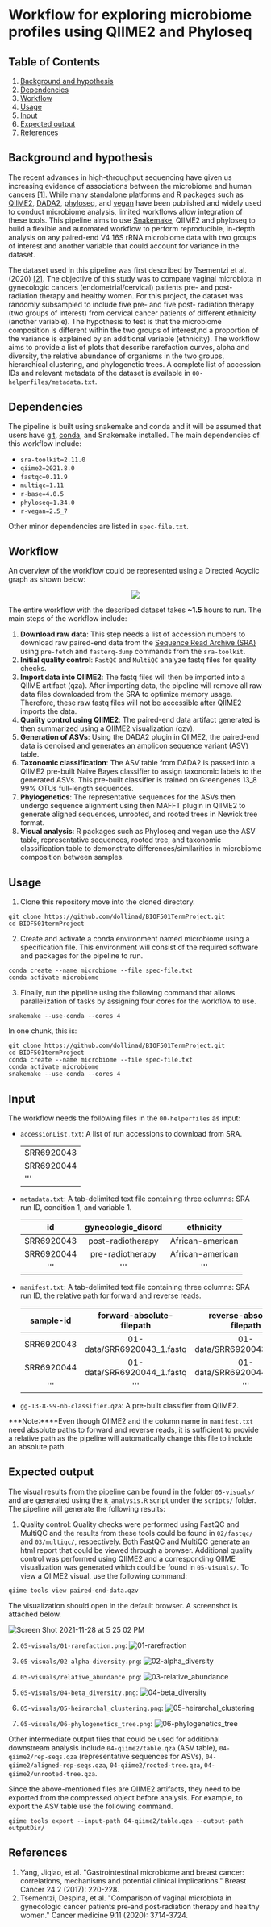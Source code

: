 # Workflow for exploring microbiome profiles using QIIME2 and Phyloseq

## Table of Contents
1. [Background and hypothesis](https://github.com/dollinad/BIOF501TermProject/blob/main/README.md#background-and-hypothesis)
2. [Dependencies](https://github.com/dollinad/BIOF501TermProject/blob/main/README.md#dependencies)
3. [Workflow](https://github.com/dollinad/BIOF501TermProject/blob/main/README.md#workflow)
4. [Usage](https://github.com/dollinad/BIOF501TermProject/blob/main/README.md#usage)
5. [Input](https://github.com/dollinad/BIOF501TermProject/blob/main/README.md#input)
6. [Expected output](https://github.com/dollinad/BIOF501TermProject/blob/main/README.md#expected-output)
7. [References](https://github.com/dollinad/BIOF501TermProject/blob/main/README.md#references)

## Background and hypothesis
The recent advances in high-throughput sequencing have given us increasing evidence of associations between the microbiome and human cancers [[1]](https://pubmed.ncbi.nlm.nih.gov/27709424/). While many standalone platforms and R packages such as [QIIME2](https://qiime2.org/), [DADA2](https://benjjneb.github.io/dada2/index.html), [phyloseq](https://joey711.github.io/phyloseq/), and [vegan](https://github.com/vegandevs/vegan) have been published and widely used to conduct microbiome analysis, limited workflows allow integration of these tools. This pipeline aims to use [Snakemake](https://snakemake.readthedocs.io/en/stable/index.html), QIIME2 and phyloseq to build a flexible and automated workflow to perform reproducible, in-depth analysis on any paired-end V4 16S rRNA microbiome data with two groups of interest and another variable that could account for variance in the dataset. 

The dataset used in this pipeline was first described by Tsementzi et al. (2020) [[2]](https://www.ncbi.nlm.nih.gov/pmc/articles/PMC7286461/#cam43027-sup-0002). The objective of this study was to compare vaginal microbiota in gynecologic cancers (endometrial/cervical) patients pre- and post- radiation therapy and healthy women. For this project, the dataset was randomly subsampled to include five pre- and five post- radiation therapy (two groups of interest) from cervical cancer patients of different ethnicity (another variable). The hypothesis to test is that the microbiome composition is different within the two groups of interest,nd a proportion of the variance is explained by an additional variable (ethnicity). The workflow aims to provide a list of plots that describe rarefaction curves, alpha and diversity, the relative abundance of organisms in the two groups, hierarchical clustering, and phylogenetic trees. A complete list of accession IDs and relevant metadata of the dataset is available in `00-helperfiles/metadata.txt`.

## Dependencies
The pipeline is built using snakemake and conda and it will be assumed that users have [git](https://github.com/git-guides/install-git), [conda](https://docs.conda.io/projects/conda/en/latest/index.html), and Snakemake installed. The main dependencies of this workflow include:
- `sra-toolkit=2.11.0`
- `qiime2=2021.8.0`
- `fastqc=0.11.9`
- `multiqc=1.11`
- `r-base=4.0.5`
- `phyloseq=1.34.0`
- `r-vegan=2.5_7`

Other minor dependencies are listed in `spec-file.txt`.

## Workflow
An overview of the workflow could be represented using a Directed Acyclic graph as shown below: 
<p align="center">
  <img src="https://user-images.githubusercontent.com/39140769/143794295-5b410f46-0dc9-4625-8c2e-6c66bb897679.png?raw=true">
</p>

The entire workflow with the described dataset takes **~1.5** hours to run. The main steps of the workflow include:
1) **Download raw data**: This step needs a list of accession numbers to download raw paired-end data from the [Sequence Read Archive (SRA)](https://www.ncbi.nlm.nih.gov/sra) using `pre-fetch` and `fasterq-dump` commands from the `sra-toolkit`.
2) **Initial quality control**: `FastQC` and `MultiQC` analyze fastq files for quality checks.
3) **Import data into QIIME2**: The fastq files will then be imported into a QIIME artifact (qza). After importing data, the pipeline will remove all raw data files downloaded from the SRA to optimize memory usage. Therefore, these raw fastq files will not be accessible after QIIME2 imports the data. 
4) **Quality control using QIIME2**: The paired-end data artifact generated is then summarized using a QIIME2 visualization (qzv).
5) **Generation of ASVs**: Using the DADA2 plugin in QIIME2, the paired-end data is denoised and generates an amplicon sequence variant (ASV) table.
6) **Taxonomic classification**: The ASV table from DADA2 is passed into a QIIME2 pre-built Naive Bayes classifier to assign taxonomic labels to the generated ASVs. This pre-built classifier is trained on Greengenes 13_8 99% OTUs full-length sequences.
7) **Phylogenetics**: The representative sequences for the ASVs then undergo sequence alignment using then MAFFT plugin in QIIME2 to generate aligned sequences, unrooted, and rooted trees in Newick tree format. 
8) **Visual analysis**: R packages such as Phyloseq and vegan use the ASV table, representative sequences, rooted tree, and taxonomic classification table to demonstrate differences/similarities in microbiome composition between samples.

## Usage
1) Clone this repository move into the cloned directory. 
  ```
  git clone https://github.com/dollinad/BIOF501TermProject.git
  cd BIOF501termProject
  ```
2) Create and activate a conda environment named microbiome using a specification file. This environment will consist of the required software and packages for the pipeline to run.
  ```
  conda create --name microbiome --file spec-file.txt
  conda activate microbiome
  ```
3) Finally, run the pipeline using the following command that allows parallelization of tasks by assigning four cores for the workflow to use. 
  ```
  snakemake --use-conda --cores 4
  ```
In one chunk, this is:
  ```
  git clone https://github.com/dollinad/BIOF501TermProject.git
  cd BIOF501termProject
  conda create --name microbiome --file spec-file.txt
  conda activate microbiome
  snakemake --use-conda --cores 4
  ```
  
## Input 
The workflow needs the following files in the `00-helperfiles` as input:
- `accessionList.txt`: A list of run accessions to download from SRA.

    |   |
    |---|
    |SRR6920043|
    |SRR6920044|
    |'''|
   
- `metadata.txt`: A tab-delimited text file containing three columns: SRA run ID, condition 1, and variable 1.
    
    |id|gynecologic_disord|ethnicity|
    |:---:|:---:|:---:|
    |SRR6920043|post-radiotherapy|African-american|
    |SRR6920044|pre-radiotherapy|African-american|
    |'''|'''|'''|
    
- `manifest.txt`: A tab-delimited text file containing three columns: SRA run ID, the relative path for forward and reverse reads.

    |sample-id|forward-absolute-filepath|reverse-absolute-filepath|
    |:---:|:---:|:---:|
    |SRR6920043|01-data/SRR6920043_1.fastq|01-data/SRR6920043_2.fastq|
    |SRR6920044|01-data/SRR6920044_1.fastq|01-data/SRR6920044_2.fastq|
    |'''|'''|'''|
    
- `gg-13-8-99-nb-classifier.qza`: A pre-built classifier from QIIME2.

***Note:****Even though QIIME2 and the column name in `manifest.txt` need absolute paths to forward and reverse reads, it is sufficient to provide a relative path as the pipeline will automatically change this file to include an absolute path. 

## Expected output
The visual results from the pipeline can be found in the folder `05-visuals/` and are generated using the `R_analysis.R` script under the `scripts/` folder. The pipeline will generate the following results:

1) Quality control: Quality checks were performed using FastQC and MultiQC and the results from these tools could be found in `02/fastqc/` and `03/multiqc/`, respectively. Both FastQC and MultiQC generate an html report that could be viewed through a browser. Additional quality control was performed using QIIME2 and a corresponding QIIME visualization was generated which could be found in `05-visuals/`. To view a QIIME2 visual, use the following command:
```
qiime tools view paired-end-data.qzv
```
The visualization should open in the default browser. A screenshot is attached below.

![Screen Shot 2021-11-28 at 5 25 02 PM](https://user-images.githubusercontent.com/39140769/143795228-cba214c6-379f-4a61-82b2-097b8891874b.png)

2) `05-visuals/01-rarefaction.png`:
![01-rarefraction](https://user-images.githubusercontent.com/39140769/143795233-d32890b9-21a2-4888-80df-eb1b0c72dbab.png)

3) `05-visuals/02-alpha-diversity.png`:
![02-alpha_diversity](https://user-images.githubusercontent.com/39140769/143795239-565eede6-6f24-4b99-97ac-0f149893eb3a.png)

4) `05-visuals/relative_abundance.png`:
![03-relative_abundance](https://user-images.githubusercontent.com/39140769/143795241-f4daa325-e72e-48e4-bd4c-d66239a2e347.png)

5) `05-visuals/04-beta_diversity.png`:
![04-beta_diversity](https://user-images.githubusercontent.com/39140769/143795256-91a2961f-9b75-4e4c-8716-f9fa902a8f20.png)

6) `05-visuals/05-heirarchal_clustering.png`:
![05-heirarchal_clustering](https://user-images.githubusercontent.com/39140769/143795264-30a31047-78a3-44b4-b3ca-d48c6194aa02.png)

7) `05-visuals/06-phylogenetics_tree.png`:
![06-phylogenetics_tree](https://user-images.githubusercontent.com/39140769/143795271-a1e90bbc-9dba-4da0-9ca4-2beb00cfd5e2.png)

Other intermediate output files that could be used for additional downstream analysis include `04-qiime2/table.qza` (ASV table), `04-qiime2/rep-seqs.qza` (representative sequences for ASVs), `04-qiime2/aligned-rep-seqs.qza`, `04-qiime2/rooted-tree.qza`, `04-qiime2/unrooted-tree.qza`.

Since the above-mentioned files are QIIME2 artifacts, they need to be exported from the compressed object before analysis. For example, to export the ASV table use the following command.
```
qiime tools export --input-path 04-qiime2/table.qza --output-path outputDir/
```

## References
1) Yang, Jiqiao, et al. "Gastrointestinal microbiome and breast cancer: correlations, mechanisms and potential clinical implications." Breast Cancer 24.2 (2017): 220-228.
2) Tsementzi, Despina, et al. "Comparison of vaginal microbiota in gynecologic cancer patients pre‐and post‐radiation therapy and healthy women." Cancer medicine 9.11 (2020): 3714-3724.

